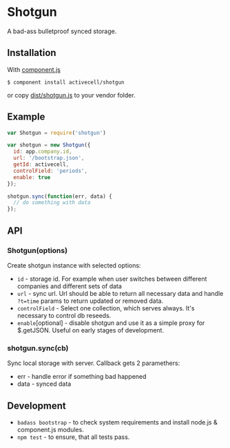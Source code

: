 # Shotgun

  A bad-ass bulletproof synced storage.

## Installation

  With [component.js](https://github.com/component/component)

    $ component install activecell/shotgun

  or copy [dist/shotgun.js](https://github.com/activecell/shotgun/blob/master/dist/shotgun.js) to your vendor folder.

## Example

```js
var Shotgun = require('shotgun')

var shotgun = new Shotgun({
  id: app.company.id,
  url: '/bootstrap.json',
  getId: activecell,
  controlField: 'periods',
  enable: true
});

shotgun.sync(function(err, data) {
  // do something with data
});
```

## API

### Shotgun(options)

  Create shotgun instance with selected options:

  * `id` - storage id. For example when user switches between different companies and different sets of data
  * `url` - sync url. Url should be able to return all necessary data and handle `?t=time` params to return updated or removed data.
  * `controlField` - Select one collection, which serves always. It's necessary to control db reseeds.
  * `enable`[optional] - disable shotgun and use it as a simple proxy for $.getJSON. Useful on early stages of development.

### shotgun.sync(cb)

  Sync local storage with server. Callback gets 2 paramethers:

  * err - handle error if something bad happened
  * data - synced data

## Development

  * `badass bootstrap` - to check system requirements and install node.js & component.js modules.
  * `npm test` - to ensure, that all tests pass.

